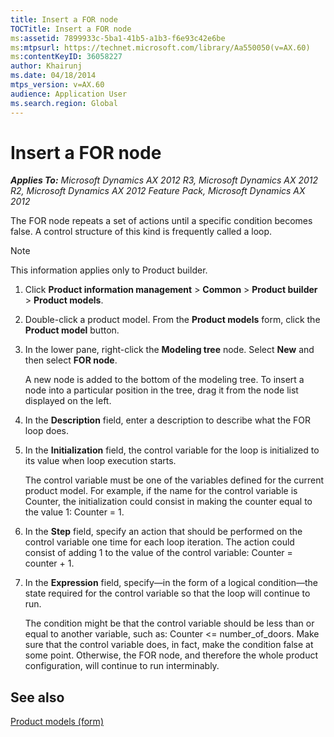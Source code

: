 ```yaml
---
title: Insert a FOR node
TOCTitle: Insert a FOR node
ms:assetid: 7899933c-5ba1-41b5-a1b3-f6e93c42e6be
ms:mtpsurl: https://technet.microsoft.com/library/Aa550050(v=AX.60)
ms:contentKeyID: 36058227
author: Khairunj
ms.date: 04/18/2014
mtps_version: v=AX.60
audience: Application User
ms.search.region: Global
---
```


# Insert a FOR node 


_**Applies To:** Microsoft Dynamics AX 2012 R3, Microsoft Dynamics AX 2012 R2, Microsoft Dynamics AX 2012 Feature Pack, Microsoft Dynamics AX 2012_

The FOR node repeats a set of actions until a specific condition becomes false. A control structure of this kind is frequently called a loop.


> [!NOTE]
> <P>This information applies only to Product builder.</P>



1.  Click **Product information management** \> **Common** \> **Product builder** \> **Product models**.

2.  Double-click a product model. From the **Product models** form, click the **Product model** button.

3.  In the lower pane, right-click the **Modeling tree** node. Select **New** and then select **FOR node**.
    
    A new node is added to the bottom of the modeling tree. To insert a node into a particular position in the tree, drag it from the node list displayed on the left.

4.  In the **Description** field, enter a description to describe what the FOR loop does.

5.  In the **Initialization** field, the control variable for the loop is initialized to its value when loop execution starts.
    
    The control variable must be one of the variables defined for the current product model. For example, if the name for the control variable is Counter, the initialization could consist in making the counter equal to the value 1: Counter = 1.

6.  In the **Step** field, specify an action that should be performed on the control variable one time for each loop iteration. The action could consist of adding 1 to the value of the control variable: Counter = counter + 1.

7.  In the **Expression** field, specify—in the form of a logical condition—the state required for the control variable so that the loop will continue to run.
    
    The condition might be that the control variable should be less than or equal to another variable, such as: Counter \<= number\_of\_doors. Make sure that the control variable does, in fact, make the condition false at some point. Otherwise, the FOR node, and therefore the whole product configuration, will continue to run interminably.

## See also

[Product models (form)](https://technet.microsoft.com/library/aa572853\(v=ax.60\))

  


